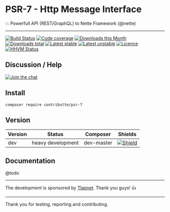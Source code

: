 # PSR-7 - Http Message Interface

:boom: Powerfull API (REST/GraphQL) to Nette Framework (@nette)

-----

[![Build Status](https://img.shields.io/travis/contributte/psr-7.svg?style=flat-square)](https://travis-ci.org/contributte/psr-7)
[![Code coverage](https://img.shields.io/coveralls/contributte/psr-7.svg?style=flat-square)](https://coveralls.io/r/contributte/psr-7)
[![Downloads this Month](https://img.shields.io/packagist/dm/contributte/psr-7.svg?style=flat-square)](https://packagist.org/packages/contributte/psr-7)
[![Downloads total](https://img.shields.io/packagist/dt/contributte/psr-7.svg?style=flat-square)](https://packagist.org/packages/contributte/psr-7)
[![Latest stable](https://img.shields.io/packagist/v/contributte/psr-7.svg?style=flat-square)](https://packagist.org/packages/contributte/psr-7)
[![Latest unstable](https://img.shields.io/packagist/vpre/contributte/psr-7.svg?style=flat-square)](https://packagist.org/packages/contributte/psr-7)
[![Licence](https://img.shields.io/packagist/l/contributte/psr-7.svg?style=flat-square)](https://packagist.org/packages/contributte/psr-7)
[![HHVM Status](https://img.shields.io/hhvm/contributte/psr-7.svg?style=flat-square)](http://hhvm.h4cc.de/package/contributte/psr-7)

## Discussion / Help

[![Join the chat](https://img.shields.io/gitter/room/contributte/contributte.svg?style=flat-square)](https://gitter.im/contributte/contributte?utm_source=badge&utm_medium=badge&utm_campaign=pr-badge&utm_content=badge)

## Install

```
composer require contributte/psr-7
```

## Version

| Version 	| Status             	| Composer   	| Shields 	|
|---------	|-------------------	|------------	|---------	|
| dev     	| heavy development 	| dev-master 	|[![Shield](https://img.shields.io/packagist/vpre/contributte/psr-7.svg?style=flat-square)](https://packagist.org/packages/contributte/psr-7)|

## Documentation

@todo

-----

The development is sponsored by [Tlapnet](http://www.tlapnet.cz). Thank you guys! :+1:

-----

Thank you for testing, reporting and contributing.
